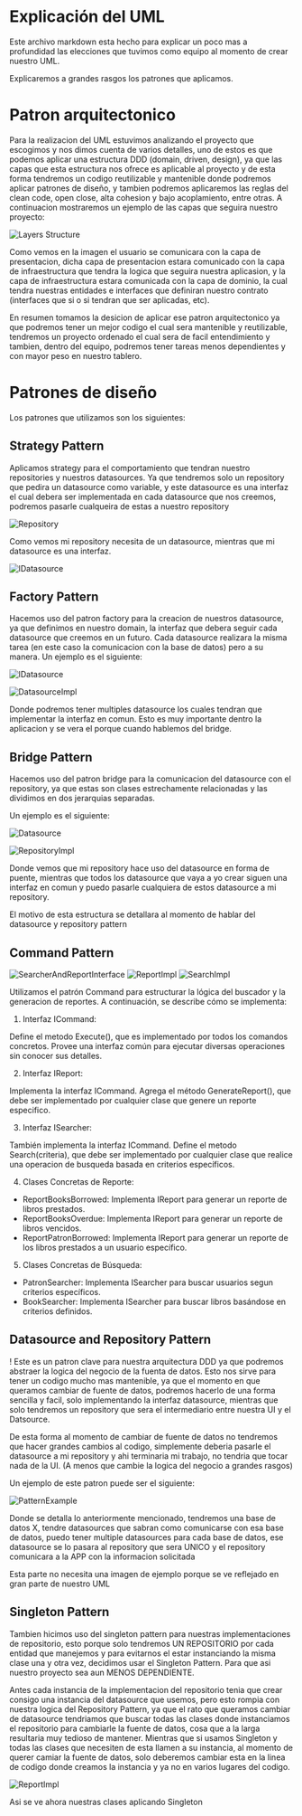 # Explicación del UML

Este archivo markdown esta hecho para explicar un poco mas a profundidad las elecciones que tuvimos como equipo al momento de crear nuestro UML. 

Explicaremos a grandes rasgos los patrones que aplicamos.

# Patron arquitectonico

Para la realizacion del UML estuvimos analizando el proyecto que escogimos y nos dimos cuenta de varios detalles, uno de estos es que podemos aplicar una estructura DDD (domain, driven, design), ya que las capas que esta estructura nos ofrece es aplicable al proyecto y de esta forma tendremos un codigo reutilizable y mantenible donde podremos aplicar patrones de diseño, y tambien podremos aplicaremos las reglas del clean code, open close, alta cohesion y bajo acoplamiento, entre otras.
A continuacion mostraremos un ejemplo de las capas que seguira nuestro proyecto:

![Layers Structure](./images/layers_structure.png)

Como vemos en la imagen el usuario se comunicara con la capa de presentacion, dicha capa de presentacion estara comunicado con la capa de infraestructura que tendra la logica que seguira nuestra aplicasion, y la capa de infraestructura estara comunicada con la capa de dominio, la cual tendra nuestras entidades e interfaces que definiran nuestro contrato (interfaces que si o si tendran que ser aplicadas, etc).

En resumen tomamos la desicion de aplicar ese patron arquitectonico ya que podremos tener un mejor codigo el cual sera mantenible y reutilizable, tendremos un proyecto ordenado el cual sera de facil entendimiento y tambien, dentro del equipo, podremos tener tareas menos dependientes y con mayor peso en nuestro tablero.

# Patrones de diseño

Los patrones que utilizamos son los siguientes:

## Strategy Pattern

Aplicamos strategy para el comportamiento que tendran nuestro repositories y nuestros datasources.
Ya que tendremos solo un repository que pedira un datasource como variable, y este datasource es una interfaz el cual debera ser implementada en cada datasource que nos creemos, podremos pasarle cualqueira de estas a nuestro repository

![Repository](./images/repository_impl.png)

Como vemos mi repository necesita de un datasource, mientras que mi datasource es una interfaz.

![IDatasource](./images/datasources.png)

## Factory Pattern

Hacemos uso del patron factory para la creacion de nuestros datasource, ya que definimos en nuestro domain, la interfaz que debera seguir cada datasource que creemos en un futuro. Cada datasource realizara la misma tarea (en este caso la comunicacion con la base de datos) pero a su manera.
Un ejemplo es el siguiente:

![IDatasource](./images/datasources.png)

![DatasourceImpl](./images/datasources_impl.png)

Donde podremos tener multiples datasource los cuales tendran que implementar la interfaz en comun.
Esto es muy importante dentro la aplicacion y se vera el porque cuando hablemos del bridge.


## Bridge Pattern
Hacemos uso del patron bridge para la comunicacion del datasource con el repository, ya que estas son clases estrechamente relacionadas y las dividimos en dos jerarquias separadas.

Un ejemplo es el siguiente:

![Datasource](./images/datasources.png)

![RepositoryImpl](./images/repository_impl.png)

Donde vemos que mi repository hace uso del datasource en forma de puente, mientras que todos los datasource que vaya a yo crear siguen una interfaz en comun y puedo pasarle cualquiera de estos datasource a mi repository.

El motivo de esta estructura se detallara al momento de hablar del datasource y repository pattern

## Command Pattern
![SearcherAndReportInterface](./images/searcher_report_interface.png)
![ReportImpl](./images/report_impl.png)
![SearchImpl](./images/search_impl.png)

Utilizamos el patrón Command para estructurar la lógica del buscador y la generacion de reportes. 
A continuación, se describe cómo se implementa:

1. Interfaz ICommand:

Define el metodo Execute(), que es implementado por todos los comandos concretos.
Provee una interfaz común para ejecutar diversas operaciones sin conocer sus detalles.

2. Interfaz IReport:

Implementa la interfaz ICommand.
Agrega el método GenerateReport(), que debe ser implementado por cualquier clase que genere un reporte especifico.

3. Interfaz ISearcher:

También implementa la interfaz ICommand.
Define el metodo Search(criteria), que debe ser implementado por cualquier clase que realice una operacion de busqueda
basada en criterios específicos.

4. Clases Concretas de Reporte:

- ReportBooksBorrowed: Implementa IReport para generar un reporte de libros prestados.
- ReportBooksOverdue: Implementa IReport para generar un reporte de libros vencidos.
- ReportPatronBorrowed: Implementa IReport para generar un reporte de los libros prestados a un usuario específico.

5. Clases Concretas de Búsqueda:

- PatronSearcher: Implementa ISearcher para buscar usuarios segun criterios específicos.
- BookSearcher: Implementa ISearcher para buscar libros basándose en criterios definidos.
## Datasource and Repository Pattern
!
Este es un patron clave para nuestra arquitectura DDD ya que podremos abstraer la logica del negocio de la fuenta de datos. Esto nos sirve para tener un codigo mucho mas mantenible, ya que el momento en que queramos cambiar de fuente de datos, podremos hacerlo de una forma sencilla y facil, solo implementando la interfaz datasource, mientras que solo tendremos un repository que sera el intermediario entre nuestra UI y el Datsource.

De esta forma al momento de cambiar de fuente de datos no tendremos que hacer grandes cambios al codigo, simplemente deberia pasarle el datasource a mi repository y ahi terminaria mi trabajo, no tendria que tocar nada de la UI. (A menos que cambie la logica del negocio a grandes rasgos)

Un ejemplo de este patron puede ser el siguiente:

![PatternExample](./images/repository_pattern.png)

Donde se detalla lo anteriormente mencionado, tendremos una base de datos X, tendre datasources que sabran como comunicarse con esa base de datos, puedo tener multiple datasources para cada base de datos, ese datasource se lo pasara al repository que sera UNICO y el repository comunicara a la APP con la informacion solicitada

Esta parte no necesita una imagen de ejemplo porque se ve reflejado en gran parte de nuestro UML

## Singleton Pattern

Tambien hicimos uso del singleton pattern para nuestras implementaciones de repositorio, esto porque solo tendremos UN REPOSITORIO por cada entidad que manejemos y para evitarnos el estar instanciando la misma clase una y otra vez, decidimos usar el Singleton Pattern. Para que asi nuestro proyecto sea aun MENOS DEPENDIENTE.

Antes cada instancia de la implementacion del repositorio tenia que crear consigo una instancia del datasource que usemos, pero esto rompia con nuestra logica del Repository Pattern, ya que el rato que queramos cambiar de datasource tendriamos que buscar todas las clases donde instanciamos el repositorio para cambiarle la fuente de datos, cosa que a la larga resultaria muy tedioso de mantener. Mientras que si usamos Singleton y todas las clases que necesiten de esta llamen a su instancia, al momento de querer camiar la fuente de datos, solo deberemos cambiar esta en la linea de codigo donde creamos la instancia y ya no en varios lugares del codigo.

![ReportImpl](./images/singleton.png)

Asi se ve ahora nuestras clases aplicando Singleton